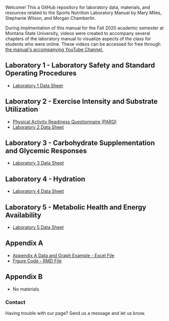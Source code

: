 Welcome! This a GitHub repository for laboratory data, materials, and resources related to the Sports Nutrition Laboratory Manual by Mary Miles, Stephanie Wilson, and Morgan Chamberlin.

During implmentation of this manual for the Fall 2020 academic semester at Montana State University, videos were created to accompany several chapters of the laboratory manual to visualize aspects of the class for students who were online. These videos can be accessed for free through [the manual's accompanying YouTube Channel.](https://www.youtube.com/channel/UC6xwHsk9P1mrTnw2S_UO1Jw/)


## Laboratory 1 - Laboratory Safety and Standard Operating Procedures

- [Laboratory 1 Data Sheet](https://github.com/SWi1/NUTR-Manual/blob/master/Laboratory%201/Laboratory_1_Data_Sheet.pdf)

## Laboratory 2 - Exercise Intensity and Substrate Utilization
 
 - [Physical Activity Readiness Questionnaire (PARQ)](https://www.nasm.org/docs/pdf/parqplus-2020.pdf?sfvrsn=401bf1af_24)
 - [Laboratory 2 Data Sheet](https://github.com/SWi1/NUTR-Manual/blob/master/Laboratory%202/Laboratory_2_Data_Sheet.pdf)

## Laboratory 3 - Carbohydrate Supplementation and Glycemic Responses
 - [Laboratory 3 Data Sheet](https://github.com/SWi1/NUTR-Manual/blob/master/Laboratory%203/Laboratory_3_Data_Sheet.pdf)

## Laboratory 4 - Hydration
 - [Laboratory 4 Data Sheet](https://github.com/SWi1/NUTR-Manual/blob/master/Laboratory%204/Laboratory_4_Data_Sheet.pdf)

## Laboratory 5 - Metabolic Health and Energy Availability
 - [Laboratory 5 Data Sheet](https://github.com/SWi1/NUTR-Manual/blob/master/Laboratory%205/Laboratory_5_Data_Sheet.pdf)
 
## Appendix A
- [Appendix A Data and Graph Example - Excel File](https://github.com/SWi1/NUTR-Manual/blob/master/Appendix%20A/Appendix%20A%20Graph%20Example.xlsx)
- [Figure Code - RMD File](https://github.com/SWi1/NUTR-Manual/blob/master/Appendix%20A/Appendix%20A%20-%20Figure%20A.3%20Code.Rmd)

## Appendix B
 - No materials

### Contact
Having trouble with our page? Send us a message and let us know.
